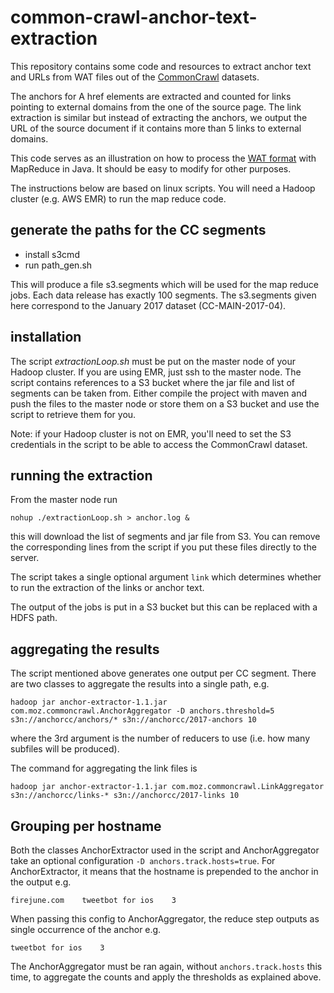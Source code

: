 # common-crawl-anchor-text-extraction

This repository contains some code and resources to extract anchor text and URLs from WAT files out of the [CommonCrawl](http://commoncrawl.org/) datasets.

The anchors for A href elements are extracted and counted for links pointing to external domains from the one of the source page. The link extraction is similar but instead of extracting the anchors, we output the URL of the source document if it contains more than 5 links to external domains.

This code serves as an illustration on how to process the [WAT format](http://commoncrawl.org/the-data/get-started/#WAT-Format) with MapReduce in Java. It should be easy to modify for other purposes.

The instructions below are based on linux scripts. You will need a Hadoop cluster (e.g. AWS EMR) to run the map reduce code.

## generate the paths for the CC segments
- install s3cmd
- run path_gen.sh

This will produce a file s3.segments which will be used for the map reduce jobs. Each data release has exactly 100 segments.
The s3.segments given here correspond to the January 2017 dataset (CC-MAIN-2017-04).

## installation

The script _extractionLoop.sh_ must be put on the master node of your Hadoop cluster. If you are using EMR, just ssh to the master node. The script contains references to a S3 bucket where the jar file and list of segments can be taken from. Either compile the project with maven and push the files to the master node or store them on a S3 bucket and use the script to retrieve them for you.

Note: if your Hadoop cluster is not on EMR, you'll need to set the S3 credentials in the script to be able to access the CommonCrawl dataset.

## running the extraction

From the master node run 

`nohup ./extractionLoop.sh > anchor.log &`

this will download the list of segments and jar file from S3. You can remove the corresponding lines from the script if you put these files directly to the server.

The script takes a single optional argument `link` which determines whether to run the extraction of the links or anchor text. 

The output of the jobs is put in a S3 bucket but this can be replaced with a HDFS path.

## aggregating the results

The script mentioned above generates one output per CC segment. There are two classes to aggregate the results into a single path, e.g.

`hadoop jar anchor-extractor-1.1.jar com.moz.commoncrawl.AnchorAggregator -D anchors.threshold=5 s3n://anchorcc/anchors/* s3n://anchorcc/2017-anchors 10`

where the 3rd argument is the number of reducers to use (i.e. how many subfiles will be produced).

The command for aggregating the link files is

`hadoop jar anchor-extractor-1.1.jar com.moz.commoncrawl.LinkAggregator s3n://anchorcc/links-* s3n://anchorcc/2017-links 10`

## Grouping per hostname

Both the classes AnchorExtractor used in the script and AnchorAggregator take an optional configuration `-D anchors.track.hosts=true`. For AnchorExtractor, it means that the hostname is prepended to the anchor in the output e.g.

```
firejune.com	tweetbot for ios	3
```

When passing this config to AnchorAggregator, the reduce step outputs as single occurrence of the anchor e.g.

```
tweetbot for ios	3
```

The AnchorAggregator must be ran again, without `anchors.track.hosts` this time, to aggregate the counts and apply the thresholds as explained above. 

